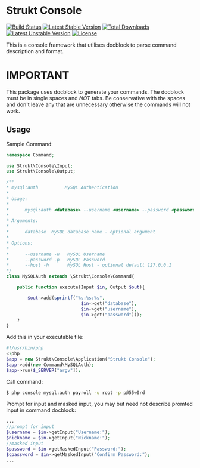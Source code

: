Strukt Console
==============

[![Build Status](https://travis-ci.org/pitsolu/strukt-console.svg?branch=master)](https://packagist.org/packages/strukt/console)
[![Latest Stable Version](https://poser.pugx.org/strukt/console/v/stable)](https://packagist.org/packages/strukt/console)
[![Total Downloads](https://poser.pugx.org/strukt/console/downloads)](https://packagist.org/packages/strukt/console)
[![Latest Unstable Version](https://poser.pugx.org/strukt/console/v/unstable)](https://packagist.org/packages/strukt/console)
[![License](https://poser.pugx.org/strukt/console/license)](https://packagist.org/packages/strukt/console)

This is a console framework that utilises docblock to parse command description and format.

# IMPORTANT

This package uses docblock to generate your commands. The docblock must be in single spaces
and *NOT* tabs. Be conservative with the spaces and don't leave any that are unnecessary
otherwise the commands will not work.

## Usage

Sample Command:

```php
namespace Command;

use Strukt\Console\Input;
use Strukt\Console\Output;

/**
* mysql:auth          MySQL Authentication
* 
* Usage:
*   
*      mysql:auth <database> --username <username> --password <password> [--host <127.0.0.1>]
*
* Arguments:
*
*      database  MySQL database name - optional argument
* 
* Options:
* 
*      --username -u   MySQL Username
*      --password -p   MySQL Password
*      --host -h       MySQL Host - optional default 127.0.0.1
*/
class MySQLAuth extends \Strukt\Console\Command{ 

	public function execute(Input $in, Output $out){

		$out->add(sprintf("%s:%s:%s", 
							$in->get("database"), 
							$in->get("username"), 
							$in->get("password")));
	}
}
```

Add this in your executable file:

```php
#!/usr/bin/php
<?php
$app = new Strukt\Console\Application("Strukt Console");
$app->add(new Command\MySQLAuth);
$app->run($_SERVER["argv"]);
```

Call command:

```sh
$ php console mysql:auth payroll -u root -p p@55w0rd
```

Prompt for input and masked input, you may but need not describe promted input 
in command docblock:

```php
...
//prompt for input
$username = $in->getInput("Username:");
$nickname = $in->getInput("Nickname:");
//masked input
$password = $in->getMaskedInput("Password:");
$cpassword = $in->getMaskedInput("Confirm Password:");
...
```
